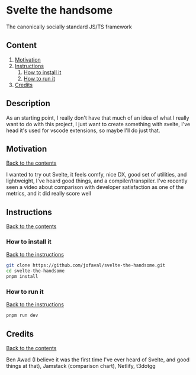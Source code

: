 # Svelte the handsome

The canonically socially standard JS/TS framework

## Content

1. [Motivation](#motivation)
1. [Instructions](#instructions)
   1. [How to install it](#how-to-install-it)
   1. [How to run it](#how-to-run-it)
1. [Credits](#credits)

## Description

As an starting point, I really don't have that much of an idea of what I really want to do with this project, I just want to create something with svelte, I've head it's used for vscode extensions, so maybe I'll do just that.

## Motivation

[Back to the contents](#content)

I wanted to try out Svelte, it feels comfy, nice DX, good set of utilities, and lightweight, I've heard good things, and a compiler/transpiler. I've recently seen a video about comparison with developer satisfaction as one of the metrics, and it did really score well

## Instructions

[Back to the contents](#content)

### How to install it

[Back to the instructions](#instructions)

```bash
git clone https://github.com/jofaval/svelte-the-handsome.git
cd svelte-the-handsome
pnpm install
```

### How to run it

[Back to the instructions](#instructions)

```bash
pnpm run dev
```

## Credits

[Back to the contents](#content)

Ben Awad (I believe it was the first time I've ever heard of Svelte, and good things at that), Jamstack (comparison chart), Netlify, t3dotgg
